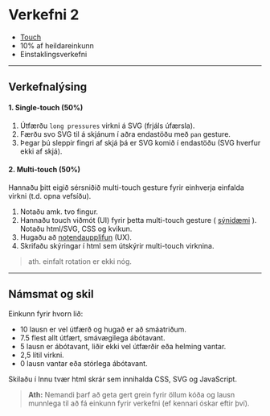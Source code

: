 # Verkefni 2 

- [Touch](https://github.com/GunnarThorunnarson/FORR3FV05EU/wiki/Touch) 
- 10% af heildareinkunn
- Einstaklingsverkefni

---

## Verkefnalýsing

#### 1. Single-touch (50%)
1. Útfærðu `long pressures` virkni á SVG (frjáls úfærsla).
1. Færðu svo SVG til á skjánum í aðra endastöðu með `pan` gesture.
1. Þegar þú sleppir fingri af skjá þá er SVG komið í endastöðu (SVG hverfur ekki af skjá).

<!-- sýndu með smá kvikun þegar þú mátt byrja að hreyfa SVG með pan gesture -->
<!-- 1. Notaðu `swipe` gesture á SVG til að láta það skjótast (hverfa) af skjánum. -->
   
#### 2. Multi-touch (50%)
Hannaðu þitt eigið sérsniðið multi-touch gesture fyrir einhverja einfalda virkni (t.d. opna vefsíðu).

1. Notaðu amk. tvo fingur.
1. Hannaðu touch viðmót (UI) fyrir þetta multi-touch gesture ( [sýnidæmi](https://github.com/GunnarThorunnarson/FORR3FV05EU/blob/master/Myndir/UI_multi-touch.png) ). Notaðu html/SVG, CSS og kvikun.
1. Hugaðu að [notendaupplifun](https://github.com/GunnarThorunnarson/FORR3FV05EU/wiki/Touch#ui--ux) (UX).
1. Skrifaðu skýringar í html sem útskýrir multi-touch virknina.

> ath. einfalt rotation er ekki nóg.
<!-- skilað skjáupptöku af notkun -->

---

## Námsmat og skil

Einkunn fyrir hvorn lið: 

- 10 lausn er vel útfærð og hugað er að smáatriðum.
- 7.5 flest allt útfært, smávægilega ábótavant.
- 5 lausn er ábótavant, liðir ekki vel útfærðir eða helming vantar.
- 2,5 lítil virkni.
- 0 lausn vantar eða stórlega ábótavant.
     
Skilaðu í Innu tvær html skrár sem innihalda CSS, SVG og JavaScript. 

> **Ath:** Nemandi þarf að geta gert grein fyrir öllum kóða og lausn munnlega til að fá einkunn fyrir verkefni (ef kennari óskar eftir því).

<!-- 
The speed of the user’s gesture should be matched by the speed of the element being moved across the screen.
Spjaldtölva og minileik með tilbúna objecta í canvas í síma og spjaldtölvu. 
-->
